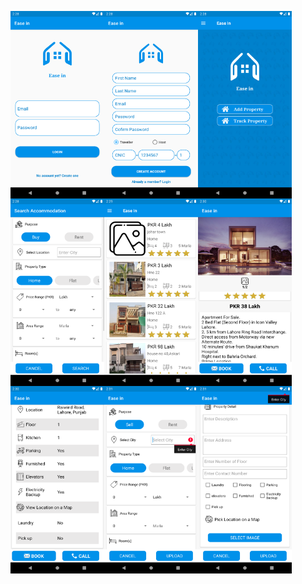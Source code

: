 <a href="url"><img src="https://github.com/MohT98/Ease-in/blob/master/Screenshot_1570440487.png" align="left" height="300" width="150" ></a>
<a href="url"><img src="https://github.com/MohT98/Ease-in/blob/master/Screenshot_1570440502.png" align="left" height="300" width="150" ></a>
<a href="url"><img src="https://github.com/MohT98/Ease-in/blob/master/Screenshot_1570440520.png" align="left" height="300" width="150" ></a>
<a href="url"><img src="https://github.com/MohT98/Ease-in/blob/master/Screenshot_1570440527.png" align="left" height="300" width="150" ></a>

<a href="url"><img src="https://github.com/MohT98/Ease-in/blob/master/Screenshot_1570440584.png" align="left" height="300" width="150" ></a>
<a href="url"><img src="https://github.com/MohT98/Ease-in/blob/master/Screenshot_1570440604.png" align="left" height="300" width="150" ></a>
<a href="url"><img src="https://github.com/MohT98/Ease-in/blob/master/Screenshot_1570440608.png" align="left" height="300" width="150" ></a>
<a href="url"><img src="https://github.com/MohT98/Ease-in/blob/master/Screenshot_1570440663.png" align="left" height="300" width="150" ></a>
<a href="url"><img src="https://github.com/MohT98/Ease-in/blob/master/Screenshot_1570440666.png" align="left" height="300" width="150" ></a>
